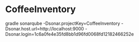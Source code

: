 # CoffeeInventory


gradle sonarqube 
  -Dsonar.projectKey=CoffeeInventory
  -Dsonar.host.url=http://localhost:9000 
  -Dsonar.login=1c6a0fe4e35fd8bb1d96fd0068fd12182466252e